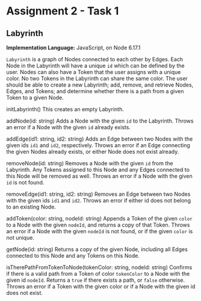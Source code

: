 # Assignment 2 - Task 1

## Labyrinth

**Implementation Language:** JavaScript, on Node 6.17.1

`Labyrinth` is a graph of Nodes connected to each other by Edges. Each Node in the Labyrinth will have a unique `id` which can be defined by the user.
Nodes can also have a Token that the user assigns with a unique color. No two Tokens in the Labyrinth can share the same color. The user should be able to create a new Labyrinth; add, remove, and retrieve Nodes, Edges, and Tokens; and determine whether there is a path from a given Token to a given Node.

initLabyrinth()
  This creates an empty Labyrinth.
  
addNode(id: string)
  Adds a Node with the given `id` to the Labyrinth. Throws an error if a Node with the given `id` already exists.

addEdge(id1: string, id2: string)
  Adds an Edge between two Nodes with the given ids `id1` and `id2`, respectively. Throws an error if an Edge connecting the given Nodes already exists, or either Node does not exist already.

removeNode(id: string)
  Removes a Node with the given `id` from the Labyrinth. Any Tokens assigned to this Node and any Edges connected to this Node will be removed as well. Throws an error if a Node with the given `id` is not found. 

removeEdge(id1: string, id2: string)
  Removes an Edge between two Nodes with the given ids `id1` and `id2`. Throws an error if either id does not belong to an existing Node.

addToken(color: string, nodeId: string)
  Appends a Token of the given `color` to a Node with the given `nodeId`, and returns a copy of that Token. Throws an error if a Node with the given `nodeId` is not found, or if the given `color` is not unique.

getNode(id: string)
  Returns a copy of the given Node, including all Edges connected to this Node and any Tokens on this Node.

isTherePathFromTokenToNode(tokenColor: string, nodeId: string)
Confirms if there is a valid path from a Token of color `tokenColor` to a Node with the given id `nodeId`. Returns a `true` if there exists a path, or `false` otherwise.  Throws an error if a Token with the given color or if a Node with the given id does not exist.
